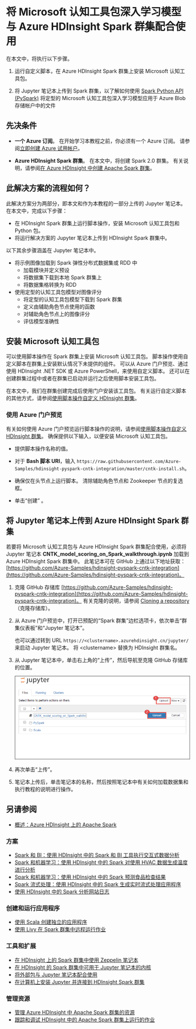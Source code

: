 <properties
    pageTitle="用于进行深度学习的包含 Azure HDInsight Spark 的 Microsoft 认知工具包 | Azure"
    description="了解如何在 Azure HDInsight Spark 群集中使用 Spark Python API 将定型的 Microsoft 认知工具包深入学习模型应用于数据集。"
    services="hdinsight"
    documentationcenter=""
    author="nitinme"
    manager="jhubbard"
    editor="cgronlun"
    tags="azure-portal"
    translationtype="Human Translation" />
<tags
    ms.service="hdinsight"
    ms.custom="hdinsightactive"
    ms.workload="big-data"
    ms.tgt_pltfrm="na"
    ms.devlang="na"
    ms.topic="article"
    ms.date="03/28/2017"
    wacn.date="05/08/2017"
    ms.author="nitinme"
    ms.sourcegitcommit="2c4ee90387d280f15b2f2ed656f7d4862ad80901"
    ms.openlocfilehash="a5415b06a5d30acb7d3caf8c429e81a8824751cf"
    ms.lasthandoff="04/28/2017" />

# <a name="use-microsoft-cognitive-toolkit-deep-learning-model-with-azure-hdinsight-spark-cluster"></a>将 Microsoft 认知工具包深入学习模型与 Azure HDInsight Spark 群集配合使用

在本文中，将执行以下步骤。

1. 运行自定义脚本，在 Azure HDInsight Spark 群集上安装 Microsoft 认知工具包。

2. 将 Jupyter 笔记本上传到 Spark 群集，以了解如何使用 [Spark Python API (PySpark)](https://spark.apache.org/docs/0.9.0/python-programming-guide.html) 将定型的 Microsoft 认知工具包深入学习模型应用于 Azure Blob 存储帐户中的文件

## <a name="prerequisites"></a>先决条件

* **一个 Azure 订阅**。 在开始学习本教程之前，你必须有一个 Azure 订阅。 请参阅[立即创建 Azure 试用帐户](/pricing/1rmb-trial/)。

* **Azure HDInsight Spark 群集**。 在本文中，将创建 Spark 2.0 群集。 有关说明，请参阅[在 Azure HDInsight 中创建 Apache Spark 群集](/documentation/articles/hdinsight-apache-spark-jupyter-spark-sql/)。

## <a name="how-does-this-solution-flow"></a>此解决方案的流程如何？

此解决方案分为两部分，即本文和作为本教程的一部分上传的 Jupyter 笔记本。 在本文中，完成以下步骤：

* 在 HDInsight Spark 群集上运行脚本操作，安装 Microsoft 认知工具包和 Python 包。
* 将运行解决方案的 Jupyter 笔记本上传到 HDInsight Spark 群集中。

以下其余步骤涵盖在 Jupyter 笔记本中。

- 将示例图像加载到 Spark 弹性分布式数据集或 RDD 中
    - 加载模块并定义预设
    - 将数据集下载到本地 Spark 群集上
    - 将数据集格转换为 RDD
- 使用定型的认知工具包模型对图像评分
    - 将定型的认知工具包模型下载到 Spark 群集
    - 定义由辅助角色节点使用的函数
    - 对辅助角色节点上的图像评分
    - 评估模型准确性

## <a name="install-microsoft-cognitive-toolkit"></a>安装 Microsoft 认知工具包

可以使用脚本操作在 Spark 群集上安装 Microsoft 认知工具包。 脚本操作使用自定义脚本在群集上安装默认情况下未提供的组件。 可以从 Azure 门户预览、通过使用 HDInsight .NET SDK 或 Azure PowerShell，来使用自定义脚本。 还可以在创建群集过程中或者在群集已启动并运行之后使用脚本安装工具包。 

在本文中，我们在群集创建完成后使用门户安装该工具包。 有关运行自定义脚本的其他方式，请参阅[使用脚本操作自定义 HDInsight 群集](/documentation/articles/hdinsight-hadoop-customize-cluster-linux/)。

### <a name="using-the-azure-portal-preview"></a>使用 Azure 门户预览

有关如何使用 Azure 门户预览运行脚本操作的说明，请参阅[使用脚本操作自定义 HDInsight 群集](/documentation/articles/hdinsight-hadoop-customize-cluster-linux/#use-a-script-action-during-cluster-creation)。 确保提供以下输入，以便安装 Microsoft 认知工具包。

* 提供脚本操作名称的值。

* 对于 **Bash 脚本 URI**，输入 `https://raw.githubusercontent.com/Azure-Samples/hdinsight-pyspark-cntk-integration/master/cntk-install.sh`。

* 确保仅在头节点上运行脚本。 清除辅助角色节点和 Zookeeper 节点的复选框。

* 单击“创建” 。

## <a name="upload-the-jupyter-notebook-to-azure-hdinsight-spark-cluster"></a>将 Jupyter 笔记本上传到 Azure HDInsight Spark 群集

若要将 Microsoft 认知工具包与 Azure HDInsight Spark 群集配合使用，必须将 Jupyter 笔记本 **CNTK_model_scoring_on_Spark_walkthrough.ipynb** 加载到 Azure HDInsight Spark 群集中。 此笔记本可在 GitHub 上通过以下地址获取：[https://github.com/Azure-Samples/hdinsight-pyspark-cntk-integration](https://github.com/Azure-Samples/hdinsight-pyspark-cntk-integration)。

1. 克隆 GitHub 存储库 [https://github.com/Azure-Samples/hdinsight-pyspark-cntk-integration](https://github.com/Azure-Samples/hdinsight-pyspark-cntk-integration)。 有关克隆的说明，请参阅 [Cloning a repository](https://help.github.com/articles/cloning-a-repository/)（克隆存储库）。

2. 从 Azure 门户预览中，打开已预配的“Spark 群集”边栏选项卡，依次单击“群集仪表板”和“Jupyter 笔记本”。

    也可以通过转到 URL `https://<clustername>.azurehdinsight.cn/jupyter/` 来启动 Jupyter 笔记本。 将 \<clustername> 替换为 HDInsight 群集名。

3. 从 Jupyter 笔记本中，单击右上角的“上传”，然后导航至克隆 GitHub 存储库的位置。

    ![将 Jupyter 笔记本上传到 Azure HDInsight Spark 群集](./media/hdinsight-apache-spark-microsoft-cognitive-toolkit.md/hdinsight-microsoft-cognitive-toolkit-load-jupyter-notebook.png "Upload Jupyter notebook to Azure HDInsight Spark cluster")

4. 再次单击“上传”。

5. 笔记本上传后，单击笔记本的名称，然后按照笔记本中有关如何加载数据集和执行教程的说明进行操作。

## <a name="see-also"></a>另请参阅
* [概述：Azure HDInsight 上的 Apache Spark](/documentation/articles/hdinsight-apache-spark-overview/)

### <a name="scenarios"></a>方案
* [Spark 和 BI：使用 HDInsight 中的 Spark 和 BI 工具执行交互式数据分析](/documentation/articles/hdinsight-apache-spark-use-bi-tools/)
* [Spark 和机器学习：使用 HDInsight 中的 Spark 对使用 HVAC 数据生成温度进行分析](/documentation/articles/hdinsight-apache-spark-ipython-notebook-machine-learning/)
* [Spark 和机器学习：使用 HDInsight 中的 Spark 预测食品检查结果](/documentation/articles/hdinsight-apache-spark-machine-learning-mllib-ipython/)
* [Spark 流式处理：使用 HDInsight 中的 Spark 生成实时流式处理应用程序](/documentation/articles/hdinsight-apache-spark-eventhub-streaming/)
* [使用 HDInsight 中的 Spark 分析网站日志](/documentation/articles/hdinsight-apache-spark-custom-library-website-log-analysis/)

### <a name="create-and-run-applications"></a>创建和运行应用程序
* [使用 Scala 创建独立的应用程序](/documentation/articles/hdinsight-apache-spark-create-standalone-application/)
* [使用 Livy 在 Spark 群集中远程运行作业](/documentation/articles/hdinsight-apache-spark-livy-rest-interface/)

### <a name="tools-and-extensions"></a>工具和扩展
* [在 HDInsight 上的 Spark 群集中使用 Zeppelin 笔记本](/documentation/articles/hdinsight-apache-spark-use-zeppelin-notebook/)
* [在 HDInsight 的 Spark 群集中可用于 Jupyter 笔记本的内核](/documentation/articles/hdinsight-apache-spark-jupyter-notebook-kernels/)
* [将外部包与 Jupyter 笔记本配合使用](/documentation/articles/hdinsight-apache-spark-jupyter-notebook-use-external-packages/)
* [在计算机上安装 Jupyter 并连接到 HDInsight Spark 群集](/documentation/articles/hdinsight-apache-spark-jupyter-notebook-install-locally/)

### <a name="manage-resources"></a>管理资源
* [管理 Azure HDInsight 中 Apache Spark 群集的资源](/documentation/articles/hdinsight-apache-spark-resource-manager/)
* [跟踪和调试 HDInsight 中的 Apache Spark 群集上运行的作业](/documentation/articles/hdinsight-apache-spark-job-debugging/)

[hdinsight-versions]: /documentation/articles/hdinsight-component-versioning/
[hdinsight-upload-data]: /documentation/articles/hdinsight-upload-data/
[hdinsight-storage]: /documentation/articles/hdinsight-hadoop-use-blob-storage/

[azure-purchase-options]: /pricing/overview/
[azure-member-offers]: /pricing/member-offers/
[azure-trial]: /pricing/1rmb-trial/
[azure-management-portal]: https://manage.windowsazure.cn/
[azure-create-storageaccount]: /documentation/articles/storage-create-storage-account/